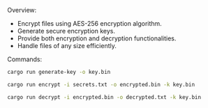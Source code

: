 Overview:

- Encrypt files using AES-256 encryption algorithm.
- Generate secure encryption keys.
- Provide both encryption and decryption functionalities.
- Handle files of any size efficiently.

Commands:

```bash
cargo run generate-key -o key.bin
```

```bash
cargo run encrypt -i secrets.txt -o encrypted.bin -k key.bin
```

```bash
cargo run decrypt -i encrypted.bin -o decrypted.txt -k key.bin
```
